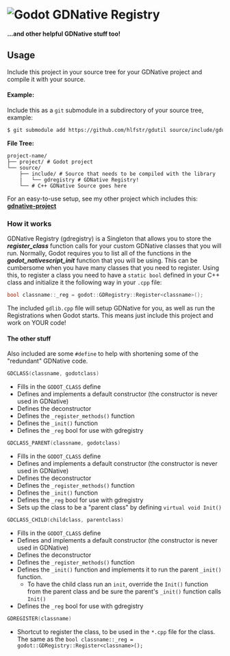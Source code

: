 # ![Godot](https://raw.githubusercontent.com/hlfstr/gdnative-project/master/icon.png) GDNative Registry
**...and other helpful GDNative stuff too!**

## Usage
Include this project in your source tree for your GDNative project and compile it with your source. 

#### Example:

Include this as a `git` submodule in a subdirectory of your source tree, example: 

```bash
$ git submodule add https://github.com/hlfstr/gdutil source/include/gdutil
```
**File Tree:**
```
project-name/
├── project/ # Godot project
└── source/
    ├── include/ # Source that needs to be compiled with the library 
    |   └── gdregistry # GDNative Registry!
    └── # C++ GDNative Source goes here
```

For an easy-to-use setup, see my other project which includes this: **[gdnative-project](https://github.com/hlfstr/gdnative-project)**

### How it works

GDNative Registry (gdregistry) is a Singleton that allows you to store the **_register_class_** function calls for your custom GDNative classes that you will run.  Normally, Godot requires you to list all of the functions in the **_godot_nativescript_init_** function that you will be using.  This can be cumbersome when you have many classes that you need to register.  Using this, to register a class you need to have a `static bool` defined in your C++ class and initialize it the following way in your `.cpp` file:

```c++
bool classname::_reg = godot::GDRegistry::Register<classname>();
```

The included `gdlib.cpp` file will setup GDNative for you, as well as run the Registrations when Godot starts.  This means just include this project and work on YOUR code!

#### The other stuff

Also included are some `#define` to help with shortening some of the "redundant" GDNative code.  

```c++
GDCLASS(classname, godotclass)
```
* Fills in the `GODOT_CLASS` define
* Defines and implements a default constructor (the constructor is never used in GDNative)
* Defines the deconstructor
* Defines the `_register_methods()` function
* Defines the `_init()` function
* Defines the `_reg` bool for use with gdregistry

```c++
GDCLASS_PARENT(classname, godotclass)
```
* Fills in the `GODOT_CLASS` define
* Defines and implements a default constructor (the constructor is never used in GDNative)
* Defines the deconstructor
* Defines the `_register_methods()` function
* Defines the `_init()` function
* Defines the `_reg` bool for use with gdregistry
* Sets up the class to be a "parent class" by defining `virtual void Init()`

```c++
GDCLASS_CHILD(childclass, parentclass)
```
* Fills in the `GODOT_CLASS` define
* Defines and implements a default constructor (the constructor is never used in GDNative)
* Defines the deconstructor
* Defines the `_register_methods()` function
* Defines the `_init()` function and implements it to run the parent `_init()` function.
    * To have the child class run an `init`, override the `Init()` function from the parent class and be sure the parent's `_init()` function calls `Init()`
* Defines the `_reg` bool for use with gdregistry

```c++
GDREGISTER(classname)
```
* Shortcut to register the class, to be used in the `*.cpp` file for the class.  The same as the `bool classname::_reg = godot::GDRegistry::Register<classname>();`
